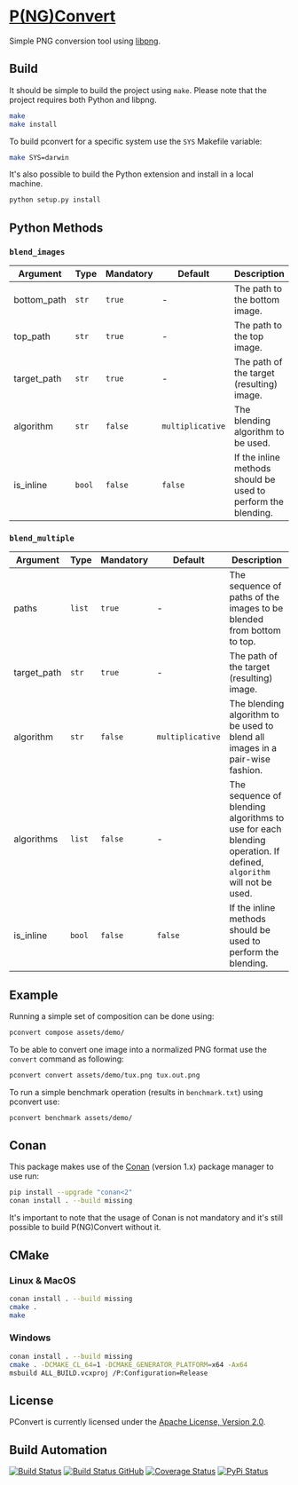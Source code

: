 # [P(NG)Convert](http://pconvert.hive.pt)

Simple PNG conversion tool using [libpng](http://www.libpng.org).

## Build

It should be simple to build the project using `make`. Please note that the project requires both Python and libpng.

```bash
make
make install
```

To build pconvert for a specific system use the `SYS` Makefile variable:

```bash
make SYS=darwin
```

It's also possible to build the Python extension and install in a local machine.

```bash
python setup.py install
```

## Python Methods

### `blend_images`

| Argument    | Type   | Mandatory | Default          | Description                                                   |
| ----------- | ------ | --------- | ---------------- | ------------------------------------------------------------- |
| bottom_path | `str`  | `true`    | -                | The path to the bottom image.                                 |
| top_path    | `str`  | `true`    | -                | The path to the top image.                                    |
| target_path | `str`  | `true`    | -                | The path of the target (resulting) image.                     |
| algorithm   | `str`  | `false`   | `multiplicative` | The blending algorithm to be used.                            |
| is_inline   | `bool` | `false`   | `false`          | If the inline methods should be used to perform the blending. |

### `blend_multiple`

| Argument    | Type   | Mandatory | Default          | Description                                                                   |
| ----------- | ------ | --------- | ---------------- | ----------------------------------------------------------------------------- |
| paths       | `list` | `true`    | -                | The sequence of paths of the images to be blended from bottom to top.         |
| target_path | `str`  | `true`    | -                | The path of the target (resulting) image.                                     |
| algorithm   | `str`  | `false`   | `multiplicative` | The blending algorithm to be used to blend all images in a pair-wise fashion. |
| algorithms  | `list` | `false`   | -                | The sequence of blending algorithms to use for each blending operation. If defined, `algorithm` will not be used.       |
| is_inline   | `bool` | `false`   | `false`          | If the inline methods should be used to perform the blending.                 |

## Example

Running a simple set of composition can be done using:

```bash
pconvert compose assets/demo/
```

To be able to convert one image into a normalized PNG format use the `convert` command as following:

```bash
pconvert convert assets/demo/tux.png tux.out.png
```

To run a simple benchmark operation (results in `benchmark.txt`) using pconvert use:

```bash
pconvert benchmark assets/demo/
```

## Conan

This package makes use of the [Conan](https://conan.io) (version 1.x) package manager to use run:

```bash
pip install --upgrade "conan<2"
conan install . --build missing
```

It's important to note that the usage of Conan is not mandatory and it's still possible to build P(NG)Convert without it.

## CMake

### Linux & MacOS

```bash
conan install . --build missing
cmake .
make
```

### Windows

```bash
conan install . --build missing
cmake . -DCMAKE_CL_64=1 -DCMAKE_GENERATOR_PLATFORM=x64 -Ax64
msbuild ALL_BUILD.vcxproj /P:Configuration=Release
```

## License

PConvert is currently licensed under the [Apache License, Version 2.0](http://www.apache.org/licenses/).

## Build Automation

[![Build Status](https://app.travis-ci.com/hivesolutions/pconvert.svg?branch=master)](https://travis-ci.com/github/hivesolutions/pconvert)
[![Build Status GitHub](https://github.com/hivesolutions/pconvert/workflows/Main%20Workflow/badge.svg)](https://github.com/hivesolutions/pconvert/actions)
[![Coverage Status](https://coveralls.io/repos/hivesolutions/pconvert/badge.svg?branch=master)](https://coveralls.io/r/hivesolutions/pconvert?branch=master)
[![PyPi Status](https://img.shields.io/pypi/v/pconvert-python.svg)](https://pypi.python.org/pypi/pconvert-python)
